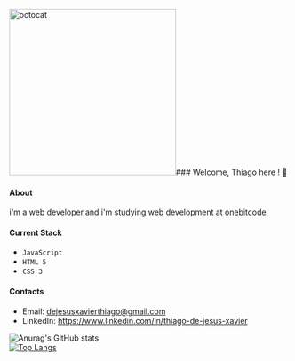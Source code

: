 <img src="https://github.com/thiagojxavier/thiagojxavier/assets/124896693/07576396-1f3e-4e9d-81a6-1c5cf0842795" alt="octocat" width="300" height="300">### Welcome, Thiago here ! 🫡

#### About
i'm a web developer,and i'm studying web development at [onebitcode](https://www.onebitcode.com/)

#### Current Stack
- `JavaScript`
- `HTML 5`
- `CSS 3`

#### Contacts

- Email: dejesusxavierthiago@gmail.com
- LinkedIn: https://www.linkedin.com/in/thiago-de-jesus-xavier

![Anurag's GitHub stats](https://github-readme-stats.vercel.app/api?username=thiagojxavier&theme=dark&show_icons=true)  
[![Top Langs](https://github-readme-stats.vercel.app/api/top-langs/?username=thiagojxavier)](https://github.com/thiagojxavier/github-readme-stats)
